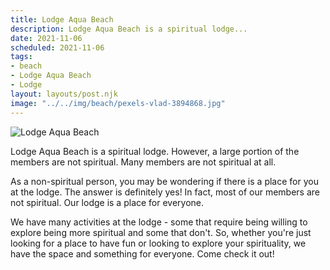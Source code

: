 ```yaml
---
title: Lodge Aqua Beach
description: Lodge Aqua Beach is a spiritual lodge...
date: 2021-11-06
scheduled: 2021-11-06
tags:
- beach
- Lodge Aqua Beach
- Lodge
layout: layouts/post.njk
image: "../../img/beach/pexels-vlad-3894868.jpg"
---
```


![Lodge Aqua Beach](../../img/beach/pexels-vlad-3894868.jpg)

Lodge Aqua Beach is a spiritual lodge. However, a large portion of the members are not spiritual. Many members are not spiritual at all.

As a non-spiritual person, you may be wondering if there is a place for you at the lodge. The answer is definitely yes! In fact, most of our members are not spiritual. Our lodge is a place for everyone.

We have many activities at the lodge - some that require being willing to explore being more spiritual and some that don't. So, whether you're just looking for a place to have fun or looking to explore your spirituality, we have the space and something for everyone. Come check it out!